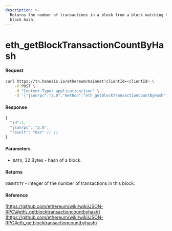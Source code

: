 ```yaml
---
description: >-
  Returns the number of transactions in a block from a block matching the given
  block hash.
---
```


# eth\_getBlockTransactionCountByHash

#### Request

```bash
curl https://tn.henesis.io/ethereum/mainnet?clientId=<clientId> \
    -X POST \
    -H "Content-Type: application/json" \
    -d '{"jsonrpc":"2.0","method":"eth_getBlockTransactionCountByHash","params":["0x375c6be8ee2c0e6d9c9bd64aea4b0da724eb9883ef45a96e7bb1f90d50a3cc82"],"id":1}'
```

#### Response

```javascript
{
  "id":1,
  "jsonrpc": "2.0",
  "result": "0xc" // 11
}
```

#### Parameters

* `DATA`, 32 Bytes - hash of a block.

#### Returns

`QUANTITY` - integer of the number of transactions in this block.

#### Reference

[https://github.com/ethereum/wiki/wiki/JSON-RPC\#eth\_getblocktransactioncountbyhash](https://github.com/ethereum/wiki/wiki/JSON-RPC#eth_getblocktransactioncountbyhash)

